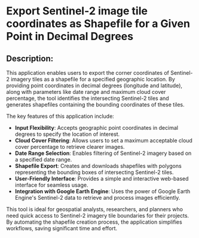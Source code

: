 # Export Sentinel-2 image tile coordinates as Shapefile for a Given Point in Decimal Degrees

## Description:
This application enables users to export the corner coordinates of Sentinel-2 imagery tiles as a shapefile for a specified geographic location. By providing point coordinates in decimal degrees (longitude and latitude), along with parameters like date range and maximum cloud cover percentage, the tool identifies the intersecting Sentinel-2 tiles and generates shapefiles containing the bounding coordinates of these tiles.

The key features of this application include:

- **Input Flexibility**: Accepts geographic point coordinates in decimal degrees to specify the location of interest.
- **Cloud Cover Filtering**: Allows users to set a maximum acceptable cloud cover percentage to retrieve clearer images.
- **Date Range Selection**: Enables filtering of Sentinel-2 imagery based on a specified date range.
- **Shapefile Export**: Creates and downloads shapefiles with polygons representing the bounding boxes of intersecting Sentinel-2 tiles.
- **User-Friendly Interface**: Provides a simple and interactive web-based interface for seamless usage.
- **Integration with Google Earth Engine**: Uses the power of Google Earth Engine's Sentinel-2 data to retrieve and process images efficiently.

This tool is ideal for geospatial analysts, researchers, and planners who need quick access to Sentinel-2 imagery tile boundaries for their projects. By automating the shapefile creation process, the application simplifies workflows, saving significant time and effort.
